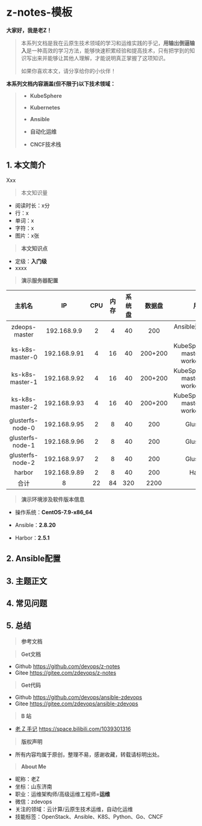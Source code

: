 # z-notes-模板

**大家好，我是老Z！**

> 本系列文档是我在云原生技术领域的学习和运维实践的手记，**用输出倒逼输入**是一种高效的学习方法，能够快速积累经验和提高技术，只有把学到的知识写出来并能够让其他人理解，才能说明真正掌握了这项知识。
>
> 如果你喜欢本文，请分享给你的小伙伴！

**本系列文档内容涵盖(但不限于)以下技术领域：**

> - **KubeSphere**
>
> - **Kubernetes**
>
> - **Ansible**
>
> - **自动化运维**
>
> - **CNCF技术栈**

## 1. 本文简介

Xxx

> 本文知识量

- 阅读时长：x分
- 行：x
- 单词：x
- 字符：x
- 图片：x张

> **本文知识点**

- 定级：**入门级**
- xxxx

> **演示服务器配置**

|      主机名      |      IP      | CPU  | 内存 | 系统盘 | 数据盘  |                 用途                  |
| :--------------: | :----------: | :--: | :--: | :----: | :-----: | :-----------------------------------: |
|  zdeops-master   | 192.168.9.9  |  2   |  4   |   40   |   200   |          Ansible运维控制节点          |
| ks-k8s-master-0  | 192.168.9.91 |  4   |  16  |   40   | 200+200 | KubeSphere/k8s-master/k8s-worker/Ceph |
| ks-k8s-master-1  | 192.168.9.92 |  4   |  16  |   40   | 200+200 | KubeSphere/k8s-master/k8s-worker/Ceph |
| ks-k8s-master-2  | 192.168.9.93 |  4   |  16  |   40   | 200+200 | KubeSphere/k8s-master/k8s-worker/Ceph |
| glusterfs-node-0 | 192.168.9.95 |  2   |  8   |   40   |   200   |               GlusterFS               |
| glusterfs-node-1 | 192.168.9.96 |  2   |  8   |   40   |   200   |               GlusterFS               |
| glusterfs-node-2 | 192.168.9.97 |  2   |  8   |   40   |   200   |               GlusterFS               |
|      harbor      | 192.168.9.89 |  2   |  8   |   40   |   200   |                Harbor                 |
|       合计       |      8       |  22  |  84  |  320   |  2200   |                                       |

> **演示环境涉及软件版本信息**

- 操作系统：**CentOS-7.9-x86_64**

- Ansible：**2.8.20**

- Harbor：**2.5.1**

  

## 2. Ansible配置

## 3. 主题正文

## 4. 常见问题

## 5. 总结

> **参考文档**

> **Get文档**

- Github https://github.com/devops/z-notes
- Gitee https://gitee.com/zdevops/z-notes

> **Get代码**

- Github https://github.com/devops/ansible-zdevops
- Gitee https://gitee.com/zdevops/ansible-zdevops

> **B 站**

- [老 Z 手记](https://space.bilibili.com/1039301316) https://space.bilibili.com/1039301316

> **版权声明** 

- 所有内容均属于原创，整理不易，感谢收藏，转载请标明出处。

> **About Me**

- 昵称：老Z
- 坐标：山东济南
- 职业：运维架构师/高级运维工程师=**运维**
- 微信：zdevops
- 关注的领域：云计算/云原生技术运维，自动化运维
- 技能标签：OpenStack、Ansible、K8S、Python、Go、CNCF
